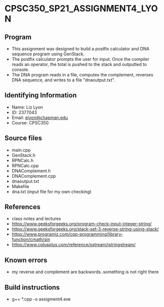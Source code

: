# CPSC350_SP21_ASSIGNMENT4_LYON
## Program
* This assignment was designed to build a postfix calculator and DNA sequence program using GenStack. 
* The postfix calculator prompts the user for input. Once the compiler reads an operator, the total is pushed to the stack and outputted to console.
* The DNA program reads in a file, computes the complement, reverses DNA sequence, and writes to a file "dnaoutput.txt".

## Identifying Information
* Name: Liz Lyon
* ID: 2377043
* Email: elyon@chapman.edu
* Course: CPSC350

## Source files
* main.cpp
* GenStack.h
* RPNCalc.h
* RPNCalc.cpp
* DNAComplement.h
* DNAComplement.cpp 
* dnaoutput.txt
* Makefile
* dna.txt (input file for my own checking)

## References 
* class notes and lectures
* https://www.geeksforgeeks.org/program-check-input-integer-string/
* https://www.geeksforgeeks.org/stack-set-3-reverse-string-using-stack/
* https://www.programiz.com/cpp-programming/library-function/cmath/sin
* https://www.cplusplus.com/reference/sstream/istringstream/

## Known errors
* my reverse and complement are backwords..something is not right there

## Build instructions 
* g++ *.cpp -o assigment4.exe
